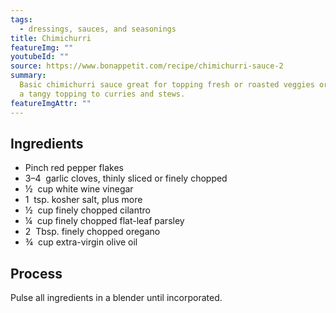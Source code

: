 ```yaml
---
tags:
  - dressings, sauces, and seasonings
title: Chimichurri
featureImg: ""
youtubeId: ""
source: https://www.bonappetit.com/recipe/chimichurri-sauce-2
summary:
  Basic chimichurri sauce great for topping fresh or roasted veggies or as
  a tangy topping to curries and stews.
featureImgAttr: ""
---
```


## Ingredients

- Pinch red pepper flakes
- 3–4  garlic cloves, thinly sliced or finely chopped
- ½  cup white wine vinegar
- 1  tsp. kosher salt, plus more
- ½  cup finely chopped cilantro
- ¼  cup finely chopped flat-leaf parsley
- 2  Tbsp. finely chopped oregano
- ¾  cup extra-virgin olive oil

## Process

Pulse all ingredients in a blender until incorporated.
